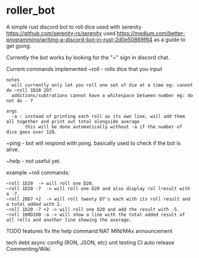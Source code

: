 # roller_bot
A simple rust discord bot to roll dice used with serenity https://github.com/serenity-rs/serenity
used https://medium.com/better-programming/writing-a-discord-bot-in-rust-2d0e50869f64 as a guide to get going.



Currently the bot works by looking for the "~" sign in discord chat.

Current commands implemented
  ~roll - rolls dice that you input
  
    notes
      will currently only let you roll one set of die at a time eg: cannot do ~roll 1D20 2D7
      additions/subtrations cannot have a whitespace between number eg: do not do - 7
      
    args
      -a : instead of printing each roll as its own line, will add them all together and print out total alongside average
           this will be done automatically without -a if the number of dice goes over 128.
           
  ~ping - bot will respond with pong. basically used to check if the bot is alive.
  
  ~help - not useful yet. 

  example ~roll commands:
  
    ~roll 1D20  -> will roll one D20.
    ~roll 1D20 -7  -> will roll one D20 and also display rol lresult with a -7.
    ~roll 20D7 +2  -> will roll twenty D7's each with its roll result and a total added with 2.
    ~roll 1D20 -7 +2 -> will roll one D20 and add the result with -5.
    ~roll 100D100 -a -> will show a line with the total added result of all rolls and another line showing the average.
  
  
  
TODO
  features
    fix the help command
    NAT MIN/MAx announcement
    
  tech debt
    async
    config (RON, JSON, etc)
    unit testing
    CI
    auto release
    Commenting/Wiki
   
    
    
